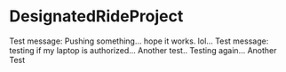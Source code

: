# DesignatedRideProject
Test message: Pushing something... hope it works. lol...
Test message: testing if my laptop is authorized...
Another test..
Testing again...
Another Test
